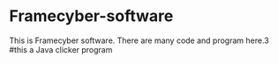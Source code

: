 # Framecyber-software
This is Framecyber software. There are many code and program here.3
#this a Java clicker program 
